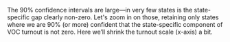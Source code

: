 The 90% confidence intervals are large—in very few states is the state-specific
gap clearly non-zero.  Let's zoom in on those, retaining only
states where we are 90% (or more) confident that the state-specific component of VOC
turnout is not zero.  Here we’ll shrink the turnout scale (x-axis) a bit.
